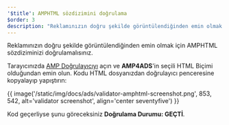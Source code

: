 ```yaml
---
'$title': AMPHTML sözdizimini doğrulama
$order: 3
description: "Reklamınızın doğru şekilde görüntülendiğinden emin olmak için AMPHTML sözdiziminizi doğrulamalısınız. Tarayıcınızda AMP Doğrulayıcıyı açın ve AMP4ADS'in seçili HTML Biçimi olduğundan emin olun."
---
```


Reklamınızın doğru şekilde görüntülendiğinden emin olmak için AMPHTML sözdiziminizi doğrulamalısınız.

Tarayıcınızda [AMP Doğrulayıcıyı](https://validator.ampproject.org/#htmlFormat=AMP4ADS) açın ve **AMP4ADS**'in seçili HTML Biçimi olduğundan emin olun. Kodu HTML dosyanızdan doğrulayıcı penceresine kopyalayıp yapıştırın:

{{ image('/static/img/docs/ads/validator-amphtml-screenshot.png', 853, 542, alt='validator screenshot', align='center seventyfive') }}

Kod geçerliyse şunu göreceksiniz **Doğrulama Durumu: <span class="success-text">GEÇTİ</span>**.
